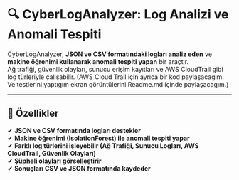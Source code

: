 # 🔍 CyberLogAnalyzer: Log Analizi ve Anomali Tespiti  

CyberLogAnalyzer, **JSON ve CSV formatındaki logları analiz eden** ve **makine öğrenimi kullanarak anomali tespiti yapan** bir araçtır.  
Ağ trafiği, güvenlik olayları, sunucu erişim kayıtları ve AWS CloudTrail gibi log türleriyle çalışabilir.  (AWS Cloud Trail için ayrıca bir kod paylaşacagım. Ve testlerini yaptıgım ekran görüntülerini Readme.md içinde paylaşacagım.)

---

## 🚀 **Özellikler**  
✔ **JSON ve CSV formatında logları destekler**  
✔ **Makine öğrenimi (IsolationForest) ile anomali tespiti yapar**  
✔ **Farklı log türlerini işleyebilir (Ağ Trafiği, Sunucu Logları, AWS CloudTrail, Güvenlik Olayları)**  
✔ **Şüpheli olayları görselleştirir**  
✔ **Sonuçları CSV ve JSON formatında kaydeder**  
